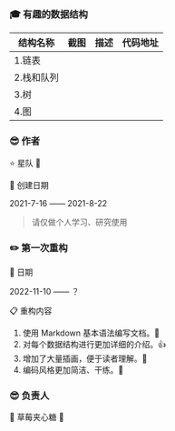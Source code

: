 ### 🎓 有趣的数据结构

| 结构名称   | 截图 | 描述 | 代码地址 |
| ---------- | ---- | ---- | -------- |
| 1.链表     |      |      |          |
| 2.栈和队列 |      |      |          |
| 3.树       |      |      |          |
| 4.图       |      |      |          |





### 😎 作者

⭐️ 星队 :star2:

:calendar: 创建日期

2021-7-16 —— 2021-8-22

> 请仅做个人学习、研究使用





### :pencil2: 第一次重构

:calendar: 日期

2022-11-10 —— ？

:clipboard: 重构内容

1. 使用 Markdown 基本语法编写文档。:memo:
2. 对每个数据结构进行更加详细的介绍。:thumbsup:
3. 增加了大量插画，便于读者理解。:baby:
4. 编码风格更加简洁、干练。:ghost:

### 😎 负责人

:strawberry: 草莓夹心糖 :candy:
